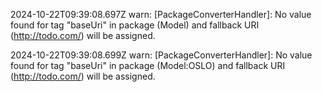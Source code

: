 2024-10-22T09:39:08.697Z warn: [PackageConverterHandler]: No value found for tag "baseUri" in package (Model) and fallback URI (http://todo.com/) will be assigned.

2024-10-22T09:39:08.699Z warn: [PackageConverterHandler]: No value found for tag "baseUri" in package (Model:OSLO) and fallback URI (http://todo.com/) will be assigned.

